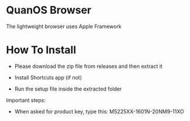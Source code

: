 # QuanOS Browser
The lightweight browser uses Apple Framework

# How To Install
- Please download the zip file from releases and then extract it

- Install Shortcuts app (if not)

- Run the setup file inside the extracted folder

Important steps:

- When asked for product key, type this: M5225XX-1601N-20NM9-11XO
